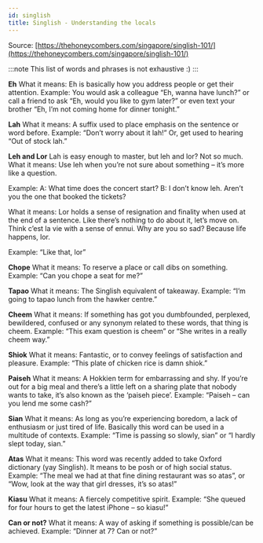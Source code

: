 ```yaml
---
id: singlish
title: Singlish - Understanding the locals
---
```


Source: [https://thehoneycombers.com/singapore/singlish-101/](https://thehoneycombers.com/singapore/singlish-101/)

:::note
This list of words and phrases is not exhaustive :)
:::  

**Eh**
What it means: Eh is basically how you address people or get their attention.
Example: You would ask a colleague “Eh, wanna have lunch?” or call a friend to ask “Eh, would you like to gym later?” or even text your brother “Eh, I’m not coming home for dinner tonight.”

**Lah**
What it means: A suffix used to place emphasis on the sentence or word before.
Example: “Don’t worry about it lah!” Or, get used to hearing “Out of stock lah.”

**Leh and Lor**
Lah is easy enough to master, but leh and lor? Not so much.
What it means: Use leh when you’re not sure about something – it’s more like a question.

Example:
A: What time does the concert start?
B: I don’t know leh. Aren’t you the one that booked the tickets?

What it means: Lor holds a sense of resignation and finality when used at the end of a sentence. Like there’s nothing to do about it, let’s move on. Think c’est la vie with a sense of ennui. Why are you so sad? Because life happens, lor.

Example: “Like that, lor”

**Chope**
What it means: To reserve a place or call dibs on something.
Example: “Can you chope a seat for me?”

**Tapao**
What it means: The Singlish equivalent of takeaway.
Example: “I’m going to tapao lunch from the hawker centre.”

**Cheem**
What it means: If something has got you dumbfounded, perplexed, bewildered, confused or any synonym related to these words, that thing is cheem.
Example: “This exam question is cheem” or “She writes in a really cheem way.”

**Shiok**
What it means: Fantastic, or to convey feelings of satisfaction and pleasure.
Example: “This plate of chicken rice is damn shiok.”

**Paiseh**
What it means: A Hokkien term for embarrassing and shy. If you’re out for a big meal and there’s a little left on a sharing plate that nobody wants to take, it’s also known as the ‘paiseh piece’.
Example: “Paiseh – can you lend me some cash?”

**Sian**
What it means: As long as you’re experiencing boredom, a lack of enthusiasm or just tired of life. Basically this word can be used in a multitude of contexts.
Example: “Time is passing so slowly, sian” or “I hardly slept today, sian.”

**Atas**
What it means: This word was recently added to take Oxford dictionary (yay Singlish). It means to be posh or of high social status.
Example: “The meal we had at that fine dining restaurant was so atas”, or “Wow, look at the way that girl dresses, it’s so atas!”

**Kiasu**
What it means: A fiercely competitive spirit.
Example: “She queued for four hours to get the latest iPhone – so kiasu!”

**Can or not?**
What it means: A way of asking if something is possible/can be achieved.
Example: “Dinner at 7? Can or not?”
